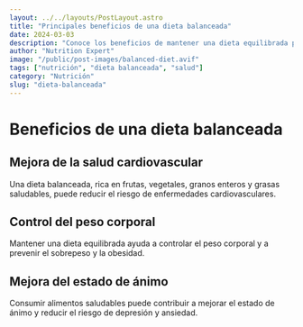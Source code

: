 ```yaml
---
layout: ../../layouts/PostLayout.astro
title: "Principales beneficios de una dieta balanceada"
date: 2024-03-03
description: "Conoce los beneficios de mantener una dieta equilibrada para tu salud y bienestar a largo plazo."
author: "Nutrition Expert"
image: "/public/post-images/balanced-diet.avif"
tags: ["nutrición", "dieta balanceada", "salud"]
category: "Nutrición"
slug: "dieta-balanceada"
---
```


# Beneficios de una dieta balanceada

## Mejora de la salud cardiovascular

Una dieta balanceada, rica en frutas, vegetales, granos enteros y grasas saludables, puede reducir el riesgo de enfermedades cardiovasculares.

## Control del peso corporal

Mantener una dieta equilibrada ayuda a controlar el peso corporal y a prevenir el sobrepeso y la obesidad.

## Mejora del estado de ánimo

Consumir alimentos saludables puede contribuir a mejorar el estado de ánimo y reducir el riesgo de depresión y ansiedad.
